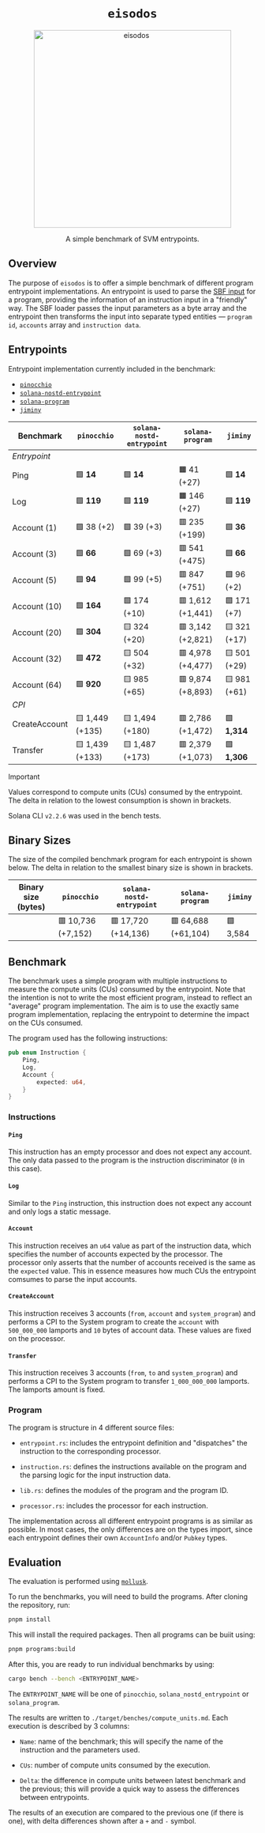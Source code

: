 <h1 align="center">
  <code>eisodos</code>
</h1>
<p align="center">
  <img width="400" alt="eisodos" src="https://github.com/user-attachments/assets/c3799ce0-a432-4898-b98c-869458a06439" />
</p>
<p align="center">
  A simple benchmark of SVM entrypoints.
</p>

## Overview

The purpose of `eisodos` is to offer a simple benchmark of different program entrypoint implementations. An entrypoint is used to parse the [SBF input](https://solana.com/docs/programs/faq#input-parameter-serialization) for a program, providing the information of an instruction input in a "friendly" way. The SBF loader passes the input parameters as a byte array and the entrypoint then transforms the input into separate typed entities &mdash; `program id`, `accounts` array and `instruction data`.

## Entrypoints

Entrypoint implementation currently included in the benchmark:

- [`pinocchio`](https://github.com/anza-xyz/pinocchio)
- [`solana-nostd-entrypoint`](https://github.com/cavemanloverboy/solana-nostd-entrypoint)
- [`solana-program`](https://github.com/anza-xyz/agave/tree/master/sdk/program)
- [`jiminy`](https://github.com/igneous-labs/jiminy)

| Benchmark     | `pinocchio`     | `solana-nostd-entrypoint` | `solana-program`  | `jiminy`     |
| ------------- | --------------- | ------------------------- | ----------------- | ------------ |
| _Entrypoint_  |
| Ping          | 🟩 **14**       | 🟩 **14**                 | 🟧 41 (+27)       | 🟩 **14**    |
| Log           | 🟩 **119**      | 🟩 **119**                | 🟧 146 (+27)      | 🟩 **119**   |
| Account (1)   | 🟩 38 (+2)      | 🟩 39 (+3)                | 🟥 235 (+199)     | 🟩 **36**    |
| Account (3)   | 🟩 **66**       | 🟩 69 (+3)                | 🟥 541 (+475)     | 🟩 **66**    |
| Account (5)   | 🟩 **94**       | 🟩 99 (+5)                | 🟥 847 (+751)     | 🟩 96 (+2)   |
| Account (10)  | 🟩 **164**      | 🟩 174 (+10)              | 🟥 1,612 (+1,441) | 🟩 171 (+7)  |
| Account (20)  | 🟩 **304**      | 🟨 324 (+20)              | 🟥 3,142 (+2,821) | 🟨 321 (+17) |
| Account (32)  | 🟩 **472**      | 🟨 504 (+32)              | 🟥 4,978 (+4,477) | 🟨 501 (+29) |
| Account (64)  | 🟩 **920**      | 🟨 985 (+65)              | 🟥 9,874 (+8,893) | 🟨 981 (+61) |
| _CPI_         |
| CreateAccount | 🟨 1,449 (+135) | 🟨 1,494 (+180)           | 🟥 2,786 (+1,472) | 🟩 **1,314** |
| Transfer      | 🟨 1,439 (+133) | 🟨 1,487 (+173)           | 🟥 2,379 (+1,073) | 🟩 **1,306** |

> [!IMPORTANT]
> Values correspond to compute units (CUs) consumed by the entrypoint. The delta in relation to the lowest consumption is shown in brackets.
>
> Solana CLI `v2.2.6` was used in the bench tests.

## Binary Sizes

The size of the compiled benchmark program for each entrypoint is shown below. The delta in relation to the smallest binary size is shown in brackets.

| Binary size (bytes) | `pinocchio`        | `solana-nostd-entrypoint` | `solana-program`    | `jiminy` |
| ------------------- | ------------------ | ------------------------- | ------------------- | -------- |
|                     | 🟥 10,736 (+7,152) | 🟥 17,720 (+14,136)       | 🟥 64,688 (+61,104) | 🟩 3,584 |

## Benchmark

The benchmark uses a simple program with multiple instructions to measure the compute units (CUs) consumed by the entrypoint. Note that the intention is not to write the most efficient program, instead to reflect an "average" program implementation. The aim is to use the exactly same program implementation, replacing the entrypoint to determine the impact on the CUs consumed.

The program used has the following instructions:

```rust
pub enum Instruction {
    Ping,
    Log,
    Account {
        expected: u64,
    }
}
```

### Instructions

#### `Ping`

This instruction has an empty processor and does not expect any account. The only data passed to the program is the instruction discriminator (`0` in this case).

#### `Log`

Similar to the `Ping` instruction, this instruction does not expect any account and only logs a static message.

#### `Account`

This instruction receives an `u64` value as part of the instruction data, which specifies the number of accounts expected by the processor. The processor only asserts that the number of accounts received is the same as the `expected` value. This in essence measures how much CUs the entrypoint comsumes to parse the input accounts.

#### `CreateAccount`

This instruction receives 3 accounts (`from`, `account` and `system_program`) and performs a CPI to the System program to create the `account` with `500_000_000` lamports and `10` bytes of account data. These values are fixed on the processor.

#### `Transfer`

This instruction receives 3 accounts (`from`, `to` and `system_program`) and performs a CPI to the System program to transfer `1_000_000_000` lamports. The lamports amount is fixed.

### Program

The program is structure in 4 different source files:

- `entrypoint.rs`: includes the entrypoint definition and "dispatches" the instruction to the corresponding processor.

- `instruction.rs`: defines the instructions available on the program and the parsing logic for the input instruction data.

- `lib.rs`: defines the modules of the program and the program ID.

- `processor.rs`: includes the processor for each instruction.

The implementation across all different entrypoint programs is as similar as possible. In most cases, the only differences are on the types import, since each entrypoint defines their own `AccountInfo` and/or `Pubkey` types.

## Evaluation

The evaluation is performed using [`mollusk`](https://github.com/buffalojoec/mollusk).

To run the benchmarks, you will need to build the programs. After cloning the repository, run:

```bash
pnpm install
```

This will install the required packages. Then all programs can be buiit using:

```bash
pnpm programs:build
```

After this, you are ready to run individual benchmarks by using:

```bash
cargo bench --bench <ENTRYPOINT_NAME>
```

The `ENTRYPOINT_NAME` will be one of `pinocchio`, `solana_nostd_entrypoint` or `solana_program`.

The results are written to `./target/benches/compute_units.md`. Each execution is described by 3 columns:

- `Name`: name of the benchmark; this will specify the name of the instruction and the parameters used.

- `CUs`: number of compute units consumed by the execution.

- `Delta`: the difference in compute units between latest benchmark and the previous; this will provide a quick way to assess the differences between entrypoints.

The results of an execution are compared to the previous one (if there is one), with delta differences shown after a `+` and `-` symbol.
